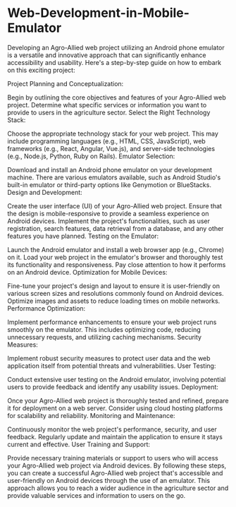 # Web-Development-in-Mobile-Emulator
Developing an Agro-Allied web project utilizing an Android phone emulator is a versatile and innovative approach that can significantly enhance accessibility and usability. Here's a step-by-step guide on how to embark on this exciting project:

Project Planning and Conceptualization:

Begin by outlining the core objectives and features of your Agro-Allied web project. Determine what specific services or information you want to provide to users in the agriculture sector.
Select the Right Technology Stack:

Choose the appropriate technology stack for your web project. This may include programming languages (e.g., HTML, CSS, JavaScript), web frameworks (e.g., React, Angular, Vue.js), and server-side technologies (e.g., Node.js, Python, Ruby on Rails).
Emulator Selection:

Download and install an Android phone emulator on your development machine. There are various emulators available, such as Android Studio's built-in emulator or third-party options like Genymotion or BlueStacks.
Design and Development:

Create the user interface (UI) of your Agro-Allied web project. Ensure that the design is mobile-responsive to provide a seamless experience on Android devices.
Implement the project's functionalities, such as user registration, search features, data retrieval from a database, and any other features you have planned.
Testing on the Emulator:

Launch the Android emulator and install a web browser app (e.g., Chrome) on it.
Load your web project in the emulator's browser and thoroughly test its functionality and responsiveness. Pay close attention to how it performs on an Android device.
Optimization for Mobile Devices:

Fine-tune your project's design and layout to ensure it is user-friendly on various screen sizes and resolutions commonly found on Android devices.
Optimize images and assets to reduce loading times on mobile networks.
Performance Optimization:

Implement performance enhancements to ensure your web project runs smoothly on the emulator. This includes optimizing code, reducing unnecessary requests, and utilizing caching mechanisms.
Security Measures:

Implement robust security measures to protect user data and the web application itself from potential threats and vulnerabilities.
User Testing:

Conduct extensive user testing on the Android emulator, involving potential users to provide feedback and identify any usability issues.
Deployment:

Once your Agro-Allied web project is thoroughly tested and refined, prepare it for deployment on a web server. Consider using cloud hosting platforms for scalability and reliability.
Monitoring and Maintenance:

Continuously monitor the web project's performance, security, and user feedback. Regularly update and maintain the application to ensure it stays current and effective.
User Training and Support:

Provide necessary training materials or support to users who will access your Agro-Allied web project via Android devices.
By following these steps, you can create a successful Agro-Allied web project that's accessible and user-friendly on Android devices through the use of an emulator. This approach allows you to reach a wider audience in the agriculture sector and provide valuable services and information to users on the go.
